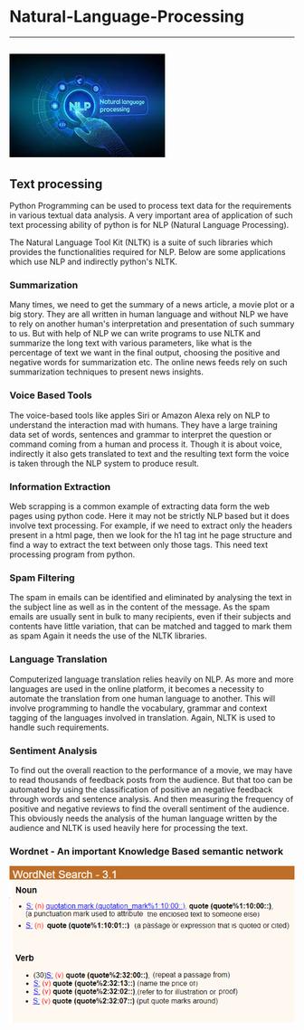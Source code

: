 # Natural-Language-Processing
-------------------------------
![](https://github.com/DASHANANT/Natural-Language-Processing/blob/main/download.png)
---------------------------

## Text processing
Python Programming can be used to process text data for the requirements in various textual data analysis. 
A very important area of application of such text processing ability of python is for NLP (Natural Language Processing).

The Natural Language Tool Kit (NLTK) is a suite of such libraries which provides the functionalities required for NLP.
Below are some applications which use NLP and indirectly python's NLTK.

### Summarization

Many times, we need to get the summary of a news article, a movie plot or a big story. They are all written in human language and without NLP we
have to rely on another human's interpretation and presentation of such summary to us. But with help of NLP we can write programs to use NLTK
and summarize the long text with various parameters, like what is the percentage of text we want in the final output, choosing the positive and
negative words for summarization etc. The online news feeds rely on such summarization techniques to present news insights.

### Voice Based Tools

The voice-based tools like apples Siri or Amazon Alexa rely on NLP to understand the interaction mad with humans. They have a large training
data set of words, sentences and grammar to interpret the question or command coming from a human and process it. Though it is about voice,
indirectly it also gets translated to text and the resulting text form the voice is taken through the NLP system to produce result.

### Information Extraction

Web scrapping is a common example of extracting data form the web pages using python code. Here it may not be strictly NLP based but it does involve
text processing. For example, if we need to extract only the headers present in a html page, then we look for the h1 tag int he page structure
and find a way to extract the text between only those tags. This need text processing program from python.

### Spam Filtering

The spam in emails can be identified and eliminated by analysing the text in the subject line as well as in the content of the message. As the spam
emails are usually sent in bulk to many recipients, even if their subjects and contents have little variation, that can be matched and tagged to mark
them as spam Again it needs the use of the NLTK libraries.

### Language Translation

Computerized language translation relies heavily on NLP. As more and more languages are used in the online platform, it becomes a necessity to
automate the translation from one human language to another. This will involve programming to handle the vocabulary, grammar and context
tagging of the languages involved in translation. Again, NLTK is used to handle such requirements.

### Sentiment Analysis

To find out the overall reaction to the performance of a movie, we may have to read thousands of feedback posts from the audience. But that too
can be automated by using the classification of positive an negative feedback through words and sentence analysis. And then measuring the
frequency of positive and negative reviews to find the overall sentiment of the audience. This obviously needs the analysis of the human language
written by the audience and NLTK is used heavily here for processing the text.

### Wordnet - An important Knowledge Based semantic network 
![](https://github.com/DASHANANT/Natural-Language-Processing/blob/main/wordnet.png)
